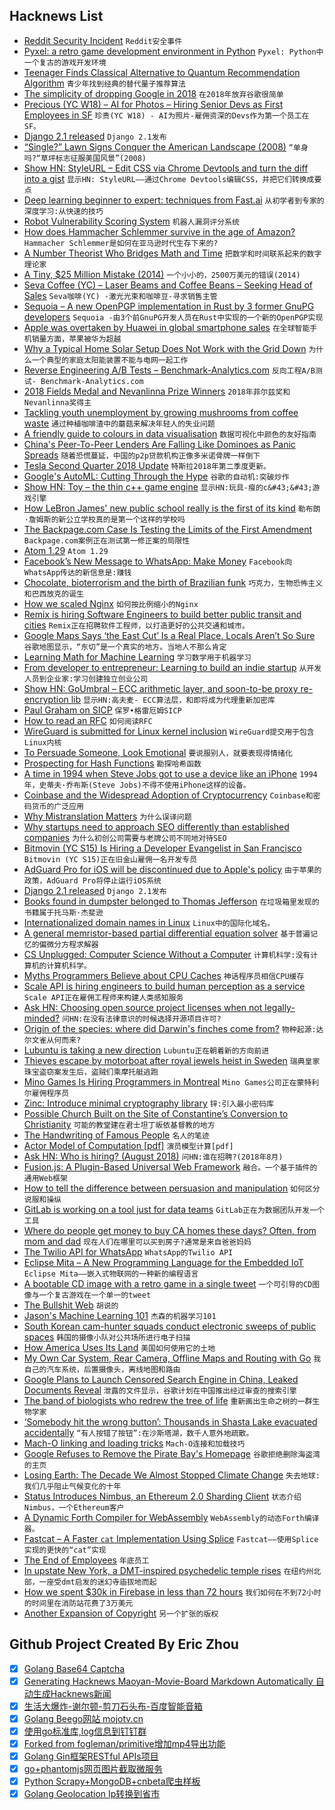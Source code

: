 ## Hacknews List


- [Reddit Security Incident](https://www.reddit.com/r/announcements/comments/93qnm5/we_had_a_security_incident_heres_what_you_need_to/)  `Reddit安全事件`
- [Pyxel: a retro game development environment in Python](https://github.com/kitao/pyxel)  `Pyxel: Python中一个复古的游戏开发环境`
- [Teenager Finds Classical Alternative to Quantum Recommendation Algorithm](https://www.quantamagazine.org/teenager-finds-classical-alternative-to-quantum-recommendation-algorithm-20180731/)  `青少年找到经典的替代量子推荐算法`
- [The simplicity of dropping Google in 2018](https://macwright.org/2018/04/26/leaving-google.html)  `在2018年放弃谷歌很简单`
- [Precious (YC W18) – AI for Photos – Hiring Senior Devs as First Employees in SF](item?id=17668894)  `珍贵(YC W18) - AI为照片-雇佣资深的Devs作为第一个员工在SF。`
- [Django 2.1 released](https://docs.djangoproject.com/en/2.1/releases/2.1/)  `Django 2.1发布`
- [“Single?” Lawn Signs Conquer the American Landscape (2008)](https://blog.rjmetrics.com/2008/11/06/single-lawn-signs-conquer-the-american-landscape/)  `“单身吗?“草坪标志征服美国风景”(2008)`
- [Show HN: StyleURL – Edit CSS via Chrome Devtools and turn the diff into a gist](https://www.styleurl.app)  `显示HN: StyleURL——通过Chrome Devtools编辑CSS，并把它们转换成要点`
- [Deep learning beginner to expert: techniques from Fast.ai](https://blog.floydhub.com/ten-techniques-from-fast-ai/)  `从初学者到专家的深度学习:从快速的技巧`
- [Robot Vulnerability Scoring System](https://www.aliasrobotics.com/research/rvss.htm)  `机器人漏洞评分系统`
- [How does Hammacher Schlemmer survive in the age of Amazon?](http://www.chicagomag.com/Chicago-Magazine/August-2018/Hammacher-Schlemmer/)  `Hammacher Schlemmer是如何在亚马逊时代生存下来的?`
- [A Number Theorist Who Bridges Math and Time](https://www.quantamagazine.org/fields-medalist-akshay-venkatesh-bridges-math-and-time-20180801/)  `把数学和时间联系起来的数字理论家`
- [A Tiny, $25 Million Mistake (2014)](https://www.npr.org/sections/money/2014/09/16/348975479/a-tiny-25-million-mistake)  `一个小小的，2500万美元的错误(2014)`
- [Seva Coffee (YC) – Laser Beams and Coffee Beans – Seeking Head of Sales](item?id=17664039)  `Seva咖啡(YC) -激光光束和咖啡豆-寻求销售主管`
- [Sequoia – A new OpenPGP implementation in Rust by 3 former GnuPG developers](https://sequoia-pgp.org/)  `Sequoia -由3个前GnuPG开发人员在Rust中实现的一个新的OpenPGP实现`
- [Apple was overtaken by Huawei in global smartphone sales](https://qz.com/1345496/apple-was-just-overtaken-by-huawei-in-global-smartphone-sales/)  `在全球智能手机销量方面，苹果被华为超越`
- [Why a Typical Home Solar Setup Does Not Work with the Grid Down](https://syonyk.blogspot.com/2018/05/why-typical-home-solar-setup-does-not-work-off-grid.html)  `为什么一个典型的家庭太阳能装置不能与电网一起工作`
- [Reverse Engineering A/B Tests – Benchmark-Analytics.com](http://www.benchmark-analytics.com/d/?q=Reverse&#43;Engineering&#43;A-B&#43;Tests)  `反向工程A/B测试- Benchmark-Analytics.com`
- [2018 Fields Medal and Nevanlinna Prize Winners](https://www.quantamagazine.org/tag/2018-fields-medal-and-nevanlinna-prize-winners/)  `2018年菲尔兹奖和Nevanlinna奖得主`
- [Tackling youth unemployment by growing mushrooms from coffee waste](https://www.independent.co.uk/news/business/indyventure/urban-mushrooms-social-enterprise-newcastle-coffee-grounds-youth-unemployment-a8457021.html)  `通过种植咖啡渣中的蘑菇来解决年轻人的失业问题`
- [A friendly guide to colours in data visualisation](https://blog.datawrapper.de/colorguide/)  `数据可视化中颜色的友好指南`
- [China&#39;s Peer-To-Peer Lenders Are Falling Like Dominoes as Panic Spreads](https://www.bloomberg.com/news/articles/2018-07-20/china-s-p2p-platform-failures-surge-as-panic-spreads-in-market)  `随着恐慌蔓延，中国的p2p贷款机构正像多米诺骨牌一样倒下`
- [Tesla Second Quarter 2018 Update](http://ir.tesla.com/static-files/7235e525-db16-470c-8dce-9ecac0ad7712)  `特斯拉2018年第二季度更新。`
- [Google&#39;s AutoML: Cutting Through the Hype](http://www.fast.ai/2018/07/23/auto-ml-3/)  `谷歌的自动机:突破炒作`
- [Show HN: Toy – the thin c&#43;&#43; game engine](http://hugoam.github.io/toy-io)  `显示HN:玩具-瘦的c&#43;&#43;游戏引擎`
- [How LeBron James&#39; new public school really is the first of its kind](https://www.sbnation.com/platform/amp/2018/7/31/17634370/lebron-james-school-akron-i-promise-different)  `勒布朗·詹姆斯的新公立学校真的是第一个这样的学校吗`
- [The Backpage.com Case Is Testing the Limits of the First Amendment](https://www.politico.com/magazine/story/2018/07/29/first-amendment-limits-backpage-escort-ads-219034)  `Backpage.com案例正在测试第一修正案的局限性`
- [Atom 1.29](http://blog.atom.io/2018/07/31/atom-1-29.html)  `Atom 1.29`
- [Facebook’s New Message to WhatsApp: Make Money](https://www.wsj.com/articles/facebooks-new-message-to-whatsapp-make-money-1533139325)  `Facebook向WhatsApp传达的新信息是:赚钱`
- [Chocolate, bioterrorism and the birth of Brazilian funk](https://www.engadget.com/2018/07/27/bioterrorism-in-bahia-witches-broom-chocolate/)  `巧克力，生物恐怖主义和巴西放克的诞生`
- [How we scaled Nginx](https://blog.cloudflare.com/how-we-scaled-nginx-and-saved-the-world-54-years-every-day/?ref)  `如何按比例缩小的Nginx`
- [Remix is hiring Software Engineers to build better public transit and cities](https://jobs.lever.co/remix/85754b42-d084-4457-b9a6-4555332c3ee4?lever-origin=applied&amp;lever-source%5B%5D=hackernews)  `Remix正在招聘软件工程师，以打造更好的公共交通和城市。`
- [Google Maps Says ‘the East Cut’ Is a Real Place. Locals Aren’t So Sure](https://www.nytimes.com/2018/08/02/technology/google-maps-neighborhood-names.html)  `谷歌地图显示，“东切”是一个真实的地方。当地人不那么肯定`
- [Learning Math for Machine Learning](https://blog.ycombinator.com/learning-math-for-machine-learning/)  `学习数学用于机器学习`
- [From developer to entrepreneur: Learning to build an indie startup](https://twomakers.io/two-makers-one-journey/)  `从开发人员到企业家:学习创建独立创业公司`
- [Show HN: GoUmbral – ECC arithmetic layer, and soon-to-be proxy re-encryption lib](https://github.com/nucypher/goUmbral)  `显示HN:高夫麦- ECC算法层，和即将成为代理重新加密库`
- [Paul Graham on SICP](https://www.amazon.com/review/R3G05B1TQ5XGZP/)  `保罗•格雷厄姆SICP`
- [How to read an RFC](https://www.mnot.net/blog/2018/07/31/read_rfc)  `如何阅读RFC`
- [WireGuard is submitted for Linux kernel inclusion](https://marc.info/?l=linux-netdev&amp;m=153306429108040&amp;w=2)  `WireGuard提交用于包含Linux内核`
- [To Persuade Someone, Look Emotional](http://nautil.us/blog/to-persuade-someone-look-emotional)  `要说服别人，就要表现得情绪化`
- [Prospecting for Hash Functions](https://nullprogram.com/blog/2018/07/31/)  `勘探哈希函数`
- [A time in 1994 when Steve Jobs got to use a device like an iPhone](https://www.cake.co/conversations/6bNY8PD/that-time-in-1994-when-steve-jobs-got-to-use-a-device-like-an-iphone)  `1994年，史蒂夫·乔布斯(Steve Jobs)不得不使用iPhone这样的设备。`
- [Coinbase and the Widespread Adoption of Cryptocurrency](http://melewi.net/blog/2018/08/01/coinbase-and-the-widespread-adoption-of-cryptocurrency/)  `Coinbase和密码货币的广泛应用`
- [Why Mistranslation Matters](https://www.nytimes.com/2018/07/28/opinion/sunday/why-mistranslation-matters.html)  `为什么误译问题`
- [Why startups need to approach SEO differently than established companies](https://www.atrium.co/blog/seo-seed-stage-startups/)  `为什么初创公司需要与老牌公司不同地对待SEO`
- [Bitmovin (YC S15) Is Hiring a Developer Evangelist in San Francisco](https://bitmovin.com/careers/?gh_jid=4033756002)  `Bitmovin (YC S15)正在旧金山雇佣一名开发专员`
- [AdGuard Pro for iOS will be discontinued due to Apple&#39;s policy](https://adguard.com/en/blog/adguard-pro-discontinued/)  `由于苹果的政策，AdGuard Pro将停止运行iOS系统`
- [Django 2.1 released](https://www.djangoproject.com/weblog/2018/aug/01/django-21-released/)  `Django 2.1发布`
- [Books found in dumpster belonged to Thomas Jefferson](https://www.msn.com/en-us/news/good-news/he-found-15-books-in-a-sierra-dumpster-then-he-found-out-they-belonged-to-thomas-jefferson/ar-BBLd9cM)  `在垃圾箱里发现的书籍属于托马斯·杰斐逊`
- [Internationalized domain names in Linux](http://bogdan.nimblex.net/linux/2018/08/01/IDNs-in-linux.html)  `Linux中的国际化域名。`
- [A general memristor-based partial differential equation solver](http://www.nature.com/articles/s41928-018-0100-6)  `基于普遍记忆的偏微分方程求解器`
- [CS Unplugged: Computer Science Without a Computer](https://csunplugged.org/en/)  `计算机科学:没有计算机的计算机科学。`
- [Myths Programmers Believe about CPU Caches](https://software.rajivprab.com/2018/04/29/myths-programmers-believe-about-cpu-caches/)  `神话程序员相信CPU缓存`
- [Scale API is hiring engineers to build human perception as a service](https://www.scaleapi.com/about#jobs)  `Scale API正在雇佣工程师来构建人类感知服务`
- [Ask HN: Choosing open source project licenses when not legally-minded?](item?id=17663970)  `问HN:在没有法律意识的时候选择开源项目许可?`
- [Origin of the species: where did Darwin&#39;s finches come from?](https://www.theguardian.com/science/2018/jul/30/origin-of-the-species-where-did-darwins-finches-come-from)  `物种起源:达尔文雀从何而来?`
- [Lubuntu is taking a new direction](https://lubuntu.me/taking-a-new-direction/)  `Lubuntu正在朝着新的方向前进`
- [Thieves escape by motorboat after royal jewels heist in Sweden](https://www.theguardian.com/world/2018/aug/01/swedish-royal-jewels-stolen-from-cathedral)  `瑞典皇家珠宝盗窃案发生后，盗贼们乘摩托艇逃跑`
- [Mino Games Is Hiring Programmers in Montreal](https://mino-games.workable.com/jobs/415887)  `Mino Games公司正在蒙特利尔雇佣程序员`
- [Zinc: Introduce minimal cryptography library](https://git.kernel.org/pub/scm/linux/kernel/git/zx2c4/linux.git/commit/?h=zinc)  `锌:引入最小密码库`
- [Possible Church Built on the Site of Constantine’s Conversion to Christianity](https://hyperallergic.com/453107/archaeologists-may-have-discovered-a-church-built-on-the-site-of-constantine-the-greats-conversion-to-christianity/)  `可能的教堂建在君士坦丁皈依基督教的地方`
- [The Handwriting of Famous People](https://www.theparisreview.org/blog/2018/07/18/the-handwriting-of-famous-people/)  `名人的笔迹`
- [Actor Model of Computation [pdf]](https://arxiv.org/vc/arxiv/papers/1008/1008.1459v8.pdf)  `演员模型计算[pdf]`
- [Ask HN: Who is hiring? (August 2018)](item?id=17663077)  `问HN:谁在招聘?(2018年8月)`
- [Fusion.js: A Plugin-Based Universal Web Framework](https://eng.uber.com/fusionjs)  `融合。一个基于插件的通用Web框架`
- [How to tell the difference between persuasion and manipulation](https://aeon.co/ideas/how-to-tell-the-difference-between-persuasion-and-manipulation)  `如何区分说服和操纵`
- [GitLab is working on a tool just for data teams](https://about.gitlab.com/2018/08/01/hey-data-teams-we-are-working-on-a-tool-just-for-you/)  `GitLab正在为数据团队开发一个工具`
- [Where do people get money to buy CA homes these days? Often, from mom and dad](https://www.scpr.org/news/2018/07/31/85109/where-do-people-get-money-to-buy-california-homes/)  `现在人们在哪里可以买到房子?通常是来自爸爸妈妈`
- [The Twilio API for WhatsApp](https://www.twilio.com/blog/2018/08/twilio-whatsapp-api.html)  `WhatsApp的Twilio API`
- [Eclipse Mita – A New Programming Language for the Embedded IoT](http://www.eclipse.org/mita/)  `Eclipse Mita——嵌入式物联网的一种新的编程语言`
- [A bootable CD image with a retro game in a single tweet](https://www.quaxio.com/bootable_cd_retro_game_tweet/)  `一个可引导的CD图像与一个复古游戏在一个单一的tweet`
- [The Bullshit Web](https://pxlnv.com/blog/bullshit-web/)  `胡说的`
- [Jason&#39;s Machine Learning 101](https://docs.google.com/presentation/d/1kSuQyW5DTnkVaZEjGYCkfOxvzCqGEFzWBy4e9Uedd9k/preview?imm_mid=0f9b7e&amp;cmp=em-data-na-na-newsltr_20171213&amp;slide=id.g168a3288f7_0_58)  `杰森的机器学习101`
- [South Korean cam-hunter squads conduct electronic sweeps of public spaces](https://www.independent.co.uk/news/world/asia/south-korea-spy-cams-metoo-sexual-harassment-ahn-hee-jung-a8470771.html)  `韩国的摄像小队对公共场所进行电子扫描`
- [How America Uses Its Land](https://www.bloomberg.com/graphics/2018-us-land-use/)  `美国如何使用它的土地`
- [My Own Car System, Rear Camera, Offline Maps and Routing with Go](https://blog.nobugware.com/post/2018/my_own_car_system_raspberry_pi_offline_mapping_map_matching_places_part2/)  `我自己的汽车系统，后置摄像头，离线地图和路由`
- [Google Plans to Launch Censored Search Engine in China, Leaked Documents Reveal](https://theintercept.com/2018/08/01/google-china-search-engine-censorship/)  `泄露的文件显示，谷歌计划在中国推出经过审查的搜索引擎`
- [The band of biologists who redrew the tree of life](https://www.nature.com/articles/d41586-018-05827-1)  `重新画出生命之树的一群生物学家`
- [‘Somebody hit the wrong button’: Thousands in Shasta Lake evacuated accidentally](https://www.sacbee.com/news/state/california/fires/article215844495.html)  `“有人按错了按钮”:在沙斯塔湖，数千人意外地疏散。`
- [Mach-O linking and loading tricks](http://blog.darlinghq.org/2018/07/mach-o-linking-and-loading-tricks.html)  `Mach-O连接和加载技巧`
- [Google Refuses to Remove the Pirate Bay&#39;s Homepage](https://torrentfreak.com/google-categorically-refuses-to-remove-the-pirate-bays-homepage-180729/)  `谷歌拒绝删除海盗湾的主页`
- [Losing Earth: The Decade We Almost Stopped Climate Change](https://www.nytimes.com/interactive/2018/08/01/magazine/climate-change-losing-earth.html)  `失去地球:我们几乎阻止气候变化的十年`
- [Status Introduces Nimbus, an Ethereum 2.0 Sharding Client](https://our.status.im/introducing-nimbus-an/)  `状态介绍Nimbus，一个Ethereum客户`
- [A Dynamic Forth Compiler for WebAssembly](https://el-tramo.be/blog/waforth/)  `WebAssembly的动态Forth编译器。`
- [Fastcat – A Faster `cat` Implementation Using Splice](https://matthias-endler.de/2018/fastcat/)  `Fastcat——使用Splice实现的更快的“cat”实现`
- [The End of Employees](https://www.wsj.com/articles/the-end-of-employees-1486050443)  `年底员工`
- [In upstate New York, a DMT-inspired psychedelic temple rises](https://archpaper.com/2018/06/psychedelic-art-temple-entheon/)  `在纽约州北部，一座受dmt启发的迷幻寺庙拔地而起`
- [How we spent $30k in Firebase in less than 72 hours](https://hackernoon.com/how-we-spent-30k-usd-in-firebase-in-less-than-72-hours-307490bd24d)  `我们如何在不到72小时的时间里在消防站花费了3万美元`
- [Another Expansion of Copyright](https://act.eff.org/action/stop-another-expansion-of-copyright-tell-the-senate-to-vote-no-on-s-2823)  `另一个扩张的版权`

## Github Project Created By Eric Zhou

- [x] [Golang Base64 Captcha](https://github.com/mojocn/base64Captcha)
- [x] [Generating Hacknews Maoyan-Movie-Board Markdown Automatically 自动生成Hacknews新闻](https://github.com/dejavuzhou/md-genie)
- [x] [生活大爆炸-谢尔顿-剪刀石头布-百度智能音箱](https://github.com/mojocn/dueros-bang-game)
- [x] [Golang Beego网站 mojotv.cn](https://github.com/mojocn/www.mojotv.cn)
- [x] [使用go标准库,log信息到钉钉群](https://github.com/mojocn/dooger)
- [x] [Forked from fogleman/primitive增加mp4导出功能](https://github.com/mojocn/primitive)
- [x] [Golang Gin框架RESTful APIs项目](https://github.com/JJJJJJJerk/ezier-golang-web-api-framework)
- [x] [go+phantomjs网页图片截取微服务](https://github.com/mojocn/screen_shot)
- [x] [Python Scrapy+MongoDB+cnbeta爬虫样板](https://github.com/mojocn/scrapy_mongodb_boilerplate_cnbeta)
- [x] [Golang Geolocation Ip转换到省市](https://github.com/mojocn/ip2location)